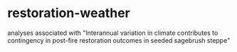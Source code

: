 # restoration-weather
analyses associated with "Interannual variation in climate contributes to contingency in post-fire restoration outcomes in seeded sagebrush steppe"
